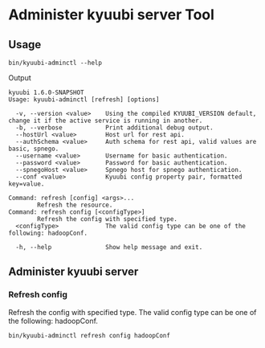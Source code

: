 <!--
 - Licensed to the Apache Software Foundation (ASF) under one or more
 - contributor license agreements.  See the NOTICE file distributed with
 - this work for additional information regarding copyright ownership.
 - The ASF licenses this file to You under the Apache License, Version 2.0
 - (the "License"); you may not use this file except in compliance with
 - the License.  You may obtain a copy of the License at
 -
 -   http://www.apache.org/licenses/LICENSE-2.0
 -
 - Unless required by applicable law or agreed to in writing, software
 - distributed under the License is distributed on an "AS IS" BASIS,
 - WITHOUT WARRANTIES OR CONDITIONS OF ANY KIND, either express or implied.
 - See the License for the specific language governing permissions and
 - limitations under the License.
 -->


# Administer kyuubi server Tool

## Usage
```shell
bin/kyuubi-adminctl --help
```
Output
```shell
kyuubi 1.6.0-SNAPSHOT
Usage: kyuubi-adminctl [refresh] [options]

  -v, --version <value>    Using the compiled KYUUBI_VERSION default, change it if the active service is running in another.
  -b, --verbose            Print additional debug output.
  --hostUrl <value>        Host url for rest api.
  --authSchema <value>     Auth schema for rest api, valid values are basic, spnego.
  --username <value>       Username for basic authentication.
  --password <value>       Password for basic authentication.
  --spnegoHost <value>     Spnego host for spnego authentication.
  --conf <value>           Kyuubi config property pair, formatted key=value.

Command: refresh [config] <args>...
        Refresh the resource.
Command: refresh config [<configType>]
        Refresh the config with specified type.
  <configType>             The valid config type can be one of the following: hadoopConf.

  -h, --help               Show help message and exit.
```

## Administer kyuubi server

### Refresh config
Refresh the config with specified type. The valid config type can be one of the following: hadoopConf.
```shell
bin/kyuubi-adminctl refresh config hadoopConf
```

